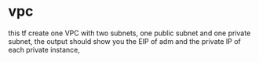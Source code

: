# vpc

this tf create one VPC with two subnets, one public subnet and one private subnet,
the output should show you the EIP of adm and the private IP of each private instance,
